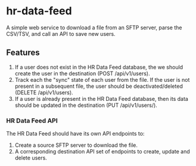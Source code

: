 # hr-data-feed
A simple web service to download a file from an SFTP server, parse the CSV/TSV, and call an API to save new users.

## Features

1. If a user does not exist in the HR Data Feed database, the we should create the user in the destination (POST <destination>/api/v1/users).
2. Track each the "sync" state of each user from the file. If the user is not present in a subsequent file, the user should be deactivated/deleted (DELETE <destination>/api/v1/users).
3. If a user is already present in the HR Data Feed database, then its data should be updated in the destination (PUT <destination>/api/v1/users/<UUID>).

### HR Data Feed API
The HR Data Feed should have its own API endpoints to:
1. Create a source SFTP server to download the file.
2. A corresponding destination API set of endpoints to create, update and delete users.
